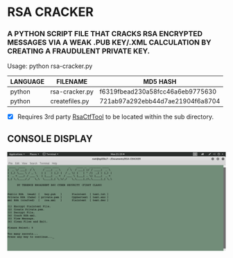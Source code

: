 # RSA CRACKER
### A PYTHON SCRIPT FILE THAT CRACKS RSA ENCRYPTED MESSAGES VIA A WEAK .PUB KEY/.XML CALCULATION BY CREATING A FRAUDULENT PRIVATE KEY.

Usage: python rsa-cracker.py

| LANGUAGE | FILENAME       | MD5 HASH                         |
|------    |------          | -------                          |
| python   | rsa-cracker.py | f6319fbead230a58fcc46a6eb9775630 |
| python   | createfiles.py | 721ab97a292ebb44d7ae21904f6a8704 |

- [X] Requires 3rd party [RsaCtfTool](https://github.com/sourcekris/RsaCtfTool) to be located within the sub directory.

## CONSOLE DISPLAY
![Screenshot](picture1.png) 

